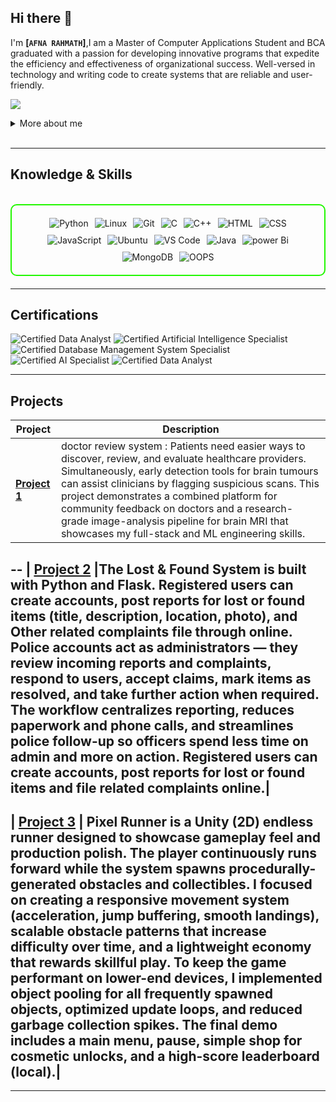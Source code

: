 ## Hi there 👋

I'm **[`AFNA RAHMATH`]**,I am a Master of Computer Applications Student and BCA graduated with a passion for developing innovative programs that expedite the efficiency and effectiveness of organizational success. Well-versed in technology and writing code to create systems that are reliable and user-friendly.


<a href="https://linkedin.com/scratch"><img src="https://img.shields.io/badge/-LinkedIn-0072b1?&style=for-the-badge&logo=linkedin&logoColor=white" /></a>


<details>
  <summary>More about me</summary>

- **Name**: Afna Rahmath
- **From**: India /Kerala
- **MCA student** | **BCA Graduated** | **Plustwo(computer Science)**
- **Open to work as Software developer , Cybersecurity Analyst , Data Analyst , UI/UX Designer**
- **ONLY REMOTE WORK(WORK FROM HOME)**

</details>
<br>

---

<h2 id="knowledge_skills" align=''> Knowledge & Skills </h2>

<br>

<div style="border: 2px solid #22F700; border-radius: 10px; padding: 20px; margin-bottom: 20px;">
  <div align="left" style="display: flex; flex-wrap: wrap; justify-content: center; gap: 10px;">
      <img src="https://img.shields.io/badge/Python-3776AB?style=for-the-badge&logo=python&color=000000" alt="Python" />
      <img src="https://img.shields.io/badge/Linux-FCC624?style=for-the-badge&logo=linux&color=000000" alt="Linux" />
      <img src="https://img.shields.io/badge/Git-F05032?style=for-the-badge&logo=git&color=000000" alt="Git" />
      <img src="https://img.shields.io/badge/C-00599C?style=for-the-badge&logo=c&color=000000" alt="C" />
      <img src="https://img.shields.io/badge/C%2B%2B-F34B7F?style=for-the-badge&logo=c%2B%2B&color=000000" alt="C++" />
      <img src="https://img.shields.io/badge/HTML5-5D4B6C?style=for-the-badge&logo=html5&color=000000" alt="HTML" />
      <img src="https://img.shields.io/badge/CSS3-2965F1?style=for-the-badge&logo=css3&color=000000" alt="CSS" />
      <img src="https://img.shields.io/badge/JavaScript-F7DF1E?style=for-the-badge&logo=javascript&color=000000" alt="JavaScript" />
      <img src="https://img.shields.io/badge/Ubuntu-E95420?style=for-the-badge&logo=ubuntu&color=000000" alt="Ubuntu" />
      <img src="https://img.shields.io/badge/VS_Code-007ACC?style=for-the-badge&logo=visual-studio-code&color=000000" alt="VS Code" />
      <img src="https://img.shields.io/badge/Java-007396?style=for-the-badge&logo=java&color=000000" alt="Java" />
      <img src="https://img.shields.io/badge/Java-007396?style=for-the-badge&logo=java&color=000000" alt="power Bi" />
      <img src="https://img.shields.io/badge/Java-007396?style=for-the-badge&logo=java&color=000000" alt="MongoDB" />
      <img src="https://img.shields.io/badge/Java-007396?style=for-the-badge&logo=java&color=000000" alt="OOPS" />
    
  </div>
</div>

---
<h2 id="Certifications" align=''> Certifications </h2>

<div>
<img src="https://img.shields.io/badge/Data_Analyst-Certified-blue?style=for-the-badge&logo=google-analytics&logoColor=white&color=000000" alt="Certified Data Analyst" />
<img src="https://img.shields.io/badge/Artificial_Intelligence-Certified-purple?style=for-the-badge&logo=openai&logoColor=white&color=000000" alt="Certified Artificial Intelligence Specialist" />
<img src="https://img.shields.io/badge/DBMS-Certified-blue?style=for-the-badge&logo=mysql&logoColor=white&color=000000" alt="Certified Database Management System Specialist" />
<img src="https://img.shields.io/badge/AI-Certified-purple?style=for-the-badge&logo=openai&logoColor=white&color=000000" alt="Certified AI Specialist" />
<img src="https://img.shields.io/badge/Data_Analyst-Certified-blue?style=for-the-badge&logo=google-analytics&logoColor=white&color=000000" alt="Certified Data Analyst" />


</div>

---

<h2 id="Projects" align=''> Projects </h2>


| **Project**      | **Description**                                                                                  |
|-------------------|--------------------------------------------------------------------------------------------------|
| **[Project 1](https://github.com/)** |doctor review system : Patients need easier ways to discover, review, and evaluate healthcare providers. Simultaneously, early detection tools for brain tumours can assist clinicians by flagging suspicious scans. This project demonstrates a combined platform for community feedback on doctors and a research-grade image-analysis pipeline for brain MRI that showcases my full-stack and ML engineering skills.|
--
| **[Project 2](https://github.com/)**    |The Lost & Found System is built with Python and Flask. Registered users can create accounts, post reports for lost or found items (title, description, location, photo), and Other related complaints file through online. Police accounts act as administrators — they review incoming reports and complaints, respond to users, accept claims, mark items as resolved, and take further action when required. The workflow centralizes reporting, reduces paperwork and phone calls, and streamlines police follow-up so officers spend less time on admin and more on action. Registered users can create accounts, post reports for lost or found items and file related complaints online.|
--
| **[Project 3](https://github.com/)** | Pixel Runner is a Unity (2D) endless runner designed to showcase gameplay feel and production polish. The player continuously runs forward while the system spawns procedurally-generated obstacles and collectibles. I focused on creating a responsive movement system (acceleration, jump buffering, smooth landings), scalable obstacle patterns that increase difficulty over time, and a lightweight economy that rewards skillful play. To keep the game performant on lower-end devices, I implemented object pooling for all frequently spawned objects, optimized update loops, and reduced garbage collection spikes. The final demo includes a main menu, pause, simple shop for cosmetic unlocks, and a high-score leaderboard (local).|
--
---
